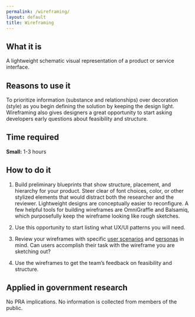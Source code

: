 ```yaml
---
permalink: /wireframing/
layout: default
title: Wireframing
---
```


## What it is

A lightweight schematic visual representation of a product or service interface.

## Reasons to use it

To prioritize information (substance and relationships) over decoration (style) as you begin defining the solution by keeping the design light. Wireframing also gives designers a great opportunity to start asking developers early questions about feasibility and structure.

## Time required

**Small:** 1-3 hours

## How to do it

1. Build preliminary blueprints that show structure, placement, and hierarchy for your product. Steer clear of font choices, color, or other stylized elements that would distract both the researcher and the reviewer. Lightweight designs are conceptually easier to reconfigure. A few helpful tools for building wireframes are OmniGraffle and Balsamiq, which purposefully keep the wireframe looking like rough sketches.

2. Use this opportunity to start listing what UX/UI patterns you will need.

3. Review your wireframes with specific [user scenarios](../user-scenarios/) and [personas](../personas/) in mind. Can users accomplish their task with the wireframe you are sketching out?

4. Use the wireframes to get the team’s feedback on feasibility and structure.

## Applied in government research

No PRA implications. No information is collected from members of the public.
